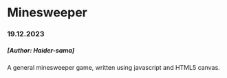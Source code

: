 # Minesweeper
### 19.12.2023
##### [Author: Haider-sama]

A general minesweeper game, written using javascript and HTML5 canvas. 

